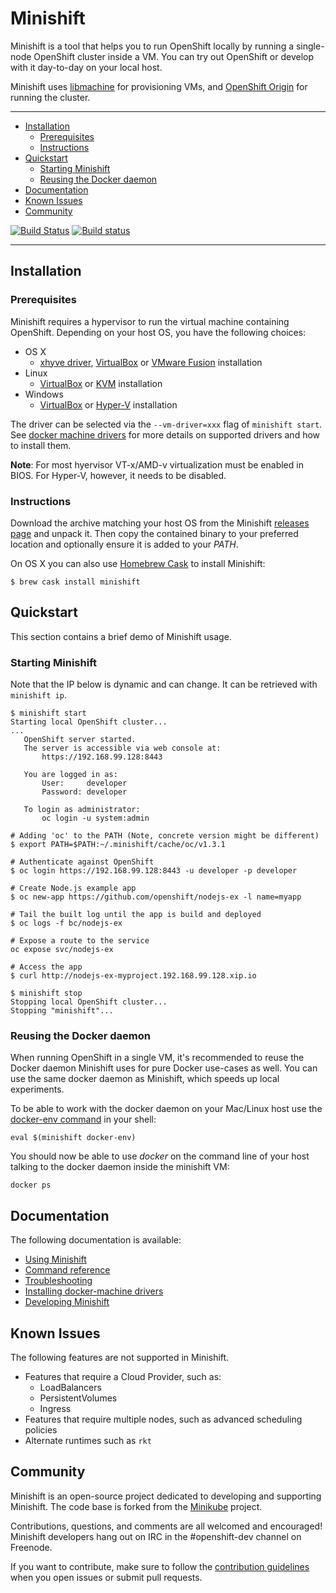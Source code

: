 # Minishift

Minishift is a tool that helps you to run OpenShift locally by running a single-node OpenShift
cluster inside a VM. You can try out OpenShift or develop with it day-to-day on your local host.

Minishift uses [libmachine](https://github.com/docker/machine/tree/master/libmachine) for
provisioning VMs, and [OpenShift Origin](https://github.com/openshift/origin) for running the cluster.

----

<!-- MarkdownTOC -->

- [Installation](#installation)
  - [Prerequisites](#prerequisites)
  - [Instructions](#instructions)
- [Quickstart](#quickstart)
  - [Starting Minishift](#starting-minishift)
  - [Reusing the Docker daemon](#reusing-the-docker-daemon)
- [Documentation](#documentation)
- [Known Issues](#known-issues)
- [Community](#community)

<!-- /MarkdownTOC -->

[![Build Status](https://secure.travis-ci.org/minishift/minishift.png)](https://travis-ci.org/minishift/minishift)
[![Build status](https://ci.appveyor.com/api/projects/status/6wyv1cpd588cm4ce/branch/master?svg=true)](https://ci.appveyor.com/project/hferentschik/minishift-o61ou/branch/master)

----

<a name="installation"></a>
## Installation

<a name="prerequisites"></a>
### Prerequisites

Minishift requires a hypervisor to run the virtual machine containing OpenShift. Depending on your
host OS, you have the following choices:

* OS X
    * [xhyve driver](./docs/docker-machine-drivers.md#xhyve-driver), [VirtualBox](https://www.virtualbox.org/wiki/Downloads) or [VMware Fusion](https://www.vmware.com/products/fusion) installation
* Linux
    * [VirtualBox](https://www.virtualbox.org/wiki/Downloads) or [KVM](http://www.linux-kvm.org/) installation
* Windows
    * [VirtualBox](https://www.virtualbox.org/wiki/Downloads) or [Hyper-V](https://technet.microsoft.com/en-us/library/mt169373.aspx) installation

The driver can be selected via the `--vm-driver=xxx` flag of `minishift start`. See
[docker machine drivers](./docs/docker-machine-drivers.md) for more details on supported drivers
and how to install them.

**Note**: For most hyervisor VT-x/AMD-v virtualization must be enabled in BIOS. For Hyper-V, however,
it needs to be disabled.

<a name="instructions"></a>
### Instructions

Download the archive matching your host OS from the Minishift [releases page](https://github.com/minishift/minishift/releases) and unpack it. Then copy the contained binary to your preferred
location and optionally ensure it is added to your _PATH_.

On OS X you can also use [Homebrew Cask](https://caskroom.github.io) to install Minishift:

  ```
  $ brew cask install minishift
  ```

<a name="quickstart"></a>
## Quickstart

This section contains a brief demo of Minishift usage.

<a name="starting-minishift"></a>
### Starting Minishift

Note that the IP below is dynamic and can change. It can be retrieved with `minishift ip`.

```shell
$ minishift start
Starting local OpenShift cluster...
...
   OpenShift server started.
   The server is accessible via web console at:
       https://192.168.99.128:8443

   You are logged in as:
       User:     developer
       Password: developer

   To login as administrator:
       oc login -u system:admin

# Adding 'oc' to the PATH (Note, concrete version might be different)
$ export PATH=$PATH:~/.minishift/cache/oc/v1.3.1

# Authenticate against OpenShift
$ oc login https://192.168.99.128:8443 -u developer -p developer

# Create Node.js example app
$ oc new-app https://github.com/openshift/nodejs-ex -l name=myapp

# Tail the built log until the app is build and deployed
$ oc logs -f bc/nodejs-ex

# Expose a route to the service
oc expose svc/nodejs-ex

# Access the app
$ curl http://nodejs-ex-myproject.192.168.99.128.xip.io

$ minishift stop
Stopping local OpenShift cluster...
Stopping "minishift"...
```
<a name="reusing-the-docker-daemon"></a>
### Reusing the Docker daemon

When running OpenShift in a single VM, it's recommended to reuse the Docker daemon Minishift uses
for pure Docker use-cases as well.
You can use the same docker daemon as Minishift, which speeds up local experiments.

To be able to work with the docker daemon on your Mac/Linux host use the
[docker-env command](./docs/minishift_docker-env.md) in your shell:

```
eval $(minishift docker-env)
```

You should now be able to use _docker_ on the command line of your host talking to the docker daemon
inside the minishift VM:
```
docker ps
```

<a name="documentation"></a>
## Documentation

The following documentation is available:

* [Using Minishift](./docs/using.md)
* [Command reference](./docs/minishift.md)
* [Troubleshooting](./docs/troubleshooting.md)
* [Installing docker-machine drivers](./docs/docker-machine-drivers.md)
* [Developing Minishift](./docs/developing.md)

<a name="known-issues"></a>
## Known Issues

The following features are not supported in Minishift.

* Features that require a Cloud Provider, such as:
    * LoadBalancers
    * PersistentVolumes
    * Ingress
* Features that require multiple nodes, such as advanced scheduling policies
* Alternate runtimes such as ``rkt``

<a name="community"></a>
## Community

Minishift is an open-source project dedicated to developing and supporting Minishift.
The code base is forked from the [Minikube](https://github.com/kubernetes/minikube) project.

Contributions, questions, and comments are all welcomed and encouraged! Minishift
developers hang out on IRC in the #openshift-dev channel on Freenode.

If you want to contribute, make sure to follow the [contribution guidelines](CONTRIBUTING.md)
when you open issues or submit pull requests.
